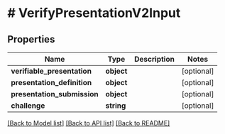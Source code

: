 # # VerifyPresentationV2Input

## Properties

Name | Type | Description | Notes
------------ | ------------- | ------------- | -------------
**verifiable_presentation** | **object** |  | [optional]
**presentation_definition** | **object** |  | [optional]
**presentation_submission** | **object** |  | [optional]
**challenge** | **string** |  | [optional]

[[Back to Model list]](../../README.md#models) [[Back to API list]](../../README.md#endpoints) [[Back to README]](../../README.md)
